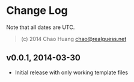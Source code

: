 Change Log
==========

Note that all dates are UTC.

> (c) 2014 Chao Huang <chao@realguess.net>


v0.0.1, 2014-03-30
------------------
- Initial release with only working template files
